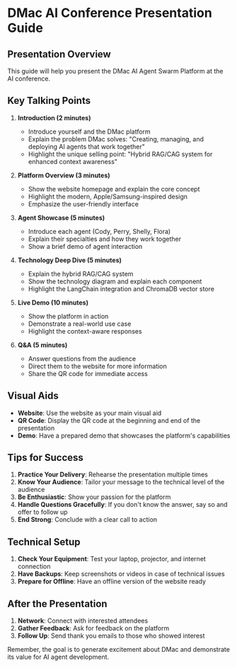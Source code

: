 # DMac AI Conference Presentation Guide

## Presentation Overview

This guide will help you present the DMac AI Agent Swarm Platform at the AI conference.

## Key Talking Points

1. **Introduction (2 minutes)**
   - Introduce yourself and the DMac platform
   - Explain the problem DMac solves: "Creating, managing, and deploying AI agents that work together"
   - Highlight the unique selling point: "Hybrid RAG/CAG system for enhanced context awareness"

2. **Platform Overview (3 minutes)**
   - Show the website homepage and explain the core concept
   - Highlight the modern, Apple/Samsung-inspired design
   - Emphasize the user-friendly interface

3. **Agent Showcase (5 minutes)**
   - Introduce each agent (Cody, Perry, Shelly, Flora)
   - Explain their specialties and how they work together
   - Show a brief demo of agent interaction

4. **Technology Deep Dive (5 minutes)**
   - Explain the hybrid RAG/CAG system
   - Show the technology diagram and explain each component
   - Highlight the LangChain integration and ChromaDB vector store

5. **Live Demo (10 minutes)**
   - Show the platform in action
   - Demonstrate a real-world use case
   - Highlight the context-aware responses

6. **Q&A (5 minutes)**
   - Answer questions from the audience
   - Direct them to the website for more information
   - Share the QR code for immediate access

## Visual Aids

- **Website**: Use the website as your main visual aid
- **QR Code**: Display the QR code at the beginning and end of the presentation
- **Demo**: Have a prepared demo that showcases the platform's capabilities

## Tips for Success

1. **Practice Your Delivery**: Rehearse the presentation multiple times
2. **Know Your Audience**: Tailor your message to the technical level of the audience
3. **Be Enthusiastic**: Show your passion for the platform
4. **Handle Questions Gracefully**: If you don't know the answer, say so and offer to follow up
5. **End Strong**: Conclude with a clear call to action

## Technical Setup

1. **Check Your Equipment**: Test your laptop, projector, and internet connection
2. **Have Backups**: Keep screenshots or videos in case of technical issues
3. **Prepare for Offline**: Have an offline version of the website ready

## After the Presentation

1. **Network**: Connect with interested attendees
2. **Gather Feedback**: Ask for feedback on the platform
3. **Follow Up**: Send thank you emails to those who showed interest

Remember, the goal is to generate excitement about DMac and demonstrate its value for AI agent development.
